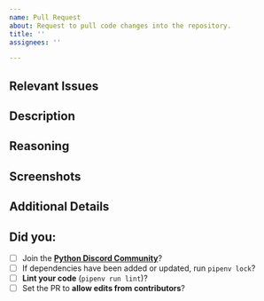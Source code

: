 ```yaml
---
name: Pull Request
about: Request to pull code changes into the repository.
title: ''
assignees: ''

---
```


## Relevant Issues
<!-- List relevant issue tickets here. -->
<!-- Say "Closes #0" for issues that the PR resolves, replacing 0 with the issue number. -->


## Description
<!-- Describe how you've implemented your changes. -->


## Reasoning
<!-- Outline the reasoning for how it's been implemented. -->


## Screenshots
<!-- Remove this section if the changes don't impact anything user-facing. -->
<!-- You can add images by just copy pasting them directly in the editor. -->


## Additional Details
<!-- Delete this section if not applicable. -->


## Did you:
<!-- These are required when contributing. -->
<!-- Replace [ ] with [x] to mark items as done. -->

- [ ] Join the [**Python Discord Community**](https://discord.gg/python)?
- [ ] If dependencies have been added or updated, run `pipenv lock`?
- [ ] **Lint your code** (`pipenv run lint`)?
- [ ] Set the PR to **allow edits from contributors**?
